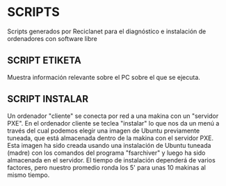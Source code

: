 # SCRIPTS
Scripts generados por Reciclanet para el diagnóstico e instalación de ordenadores con software libre

## SCRIPT ETIKETA
Muestra información relevante sobre el PC sobre el que se ejecuta.

## SCRIPT INSTALAR
Un ordenador "cliente" se conecta por red a una makina con un "servidor PXE". En el ordenador cliente se teclea "instalar" lo que nos da un menú a través del cual podemos elegir una imagen de Ubuntu previamente tuneada, que está almacenada dentro de la makina con el servidor PXE. Esta imagen ha sido creada usando una instalación de Ubuntu tuneada (madre) con los comandos del programa "fsarchiver" y luego ha sido almacenada en el servidor. El tiempo de instalación dependerá de varios factores, pero nuestro promedio ronda los 5' para unas 10 makinas al mismo tiempo.
